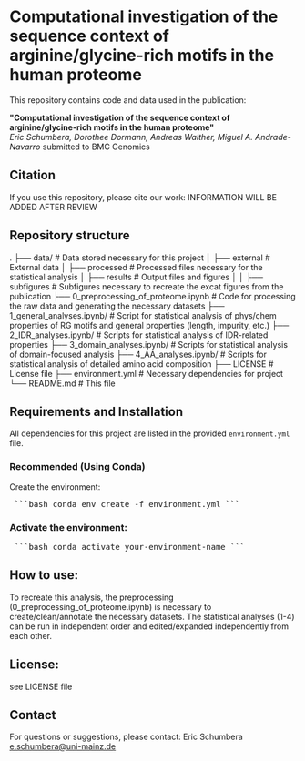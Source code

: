# Computational investigation of the sequence context of arginine/glycine-rich motifs in the human proteome

This repository contains code and data used in the publication:

**"Computational investigation of the sequence context of arginine/glycine-rich motifs in the human proteome"**  
*Eric Schumbera, Dorothee Dormann, Andreas Walther, Miguel A. Andrade-Navarro*
submitted to BMC Genomics 

## Citation

If you use this repository, please cite our work:
INFORMATION WILL BE ADDED AFTER REVIEW

## Repository structure
.
├── data/                 # Data stored necessary for this project
│ ├── external            # External data
│ ├── processed           # Processed files necessary for the statistical analysis
│ ├── results             # Output files and figures
│ │ ├── subfigures        # Subfigures necessary to recreate the excat figures from the publication
├── 0_preprocessing_of_proteome.ipynb     # Code for processing the raw data and generating the necessary datasets
├── 1_general_analyses.ipynb/             # Script for statistical analysis of phys/chem properties of RG motifs and general properties (length, impurity, etc.)
├── 2_IDR_analyses.ipynb/                 # Scripts for statistical analysis of IDR-related properties
├── 3_domain_analyses.ipynb/              # Scripts for statistical analysis of domain-focused analysis
├── 4_AA_analyses.ipynb/                  # Scripts for statistical analysis of detailed amino acid composition
├── LICENSE               # License file
├── environment.yml       # Necessary dependencies for project
└── README.md             # This file

## Requirements and Installation

All dependencies for this project are listed in the provided `environment.yml` file.

### Recommended (Using Conda)

Create the environment:

<pre> ```bash conda env create -f environment.yml ``` </pre>

### Activate the environment:

<pre> ```bash conda activate your-environment-name ``` </pre>

## How to use:

To recreate this analysis, the preprocessing (0_preprocessing_of_proteome.ipynb) is necessary to create/clean/annotate the necessary datasets. The statistical analyses (1-4) can be run in independent order and edited/expanded independently from each other.

## License:

see LICENSE file

## Contact

For questions or suggestions, please contact:
Eric Schumbera
e.schumbera@uni-mainz.de